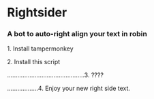<h1>Rightsider</h1>
<h3>A bot to auto-right align your text in robin</h3>
<div>
	<p>1. Install tampermonkey</p>
	<p>2. Install this script</p>
	<p>.............................................3. ????</p>
	<p>..................4. Enjoy your new right side text.</p>
</div>